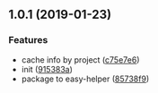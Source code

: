 <a name="1.0.1"></a>
## 1.0.1 (2019-01-23)


### Features

* cache info by project ([c75e7e6](https://github.com/easy-team/easy-helper/commit/c75e7e6))
* init ([915383a](https://github.com/easy-team/easy-helper/commit/915383a))
* package to easy-helper ([85738f9](https://github.com/easy-team/easy-helper/commit/85738f9))



